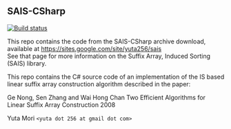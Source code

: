 
SAIS-CSharp
----------------------

[![Build status](https://ci.appveyor.com/api/projects/status/t80ddu8se6kam6kg?svg=true)](https://ci.appveyor.com/project/PNNLCompMassSpec/sais-csharp)

This repo contains the code from the SAIS-CSharp archive download, available at https://sites.google.com/site/yuta256/sais \
See that page for more information on the Suffix Array, Induced Sorting (SAIS) library.

This repo contains the C# source code of an implementation of
the IS based linear suffix array construction algorithm
described in the paper:

Ge Nong, Sen Zhang and Wai Hong Chan
Two Efficient Algorithms for Linear Suffix Array Construction
2008

Yuta Mori `<yuta dot 256 at gmail dot com>`
